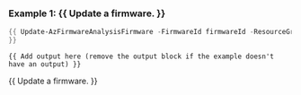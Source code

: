 ### Example 1: {{ Update a firmware. }}
```powershell
{{ Update-AzFirmwareAnalysisFirmware -FirmwareId firmwareId -ResourceGroupName resourceGroupName -WorkspaceName workspaceName -Description description -FileSize 1  -FileName fileName -Vendor vendor -Model model -Version version
}}
```

```output
{{ Add output here (remove the output block if the example doesn't have an output) }}
```

{{ Update a firmware. }}

